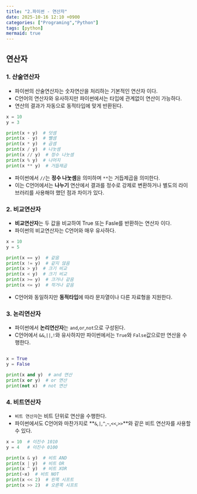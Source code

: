 ```yaml
---
title: "2.파이썬 - 연산자"
date: 2025-10-16 12:10 +0900
categories: ["Programing","Python"]
tags: [python]
mermaid: true
---
```

## 연산자
### 1. 산술연산자
- 파이썬의 산술연산자는 숫자연산을 처리하는 기본적인 연산자 이다.
- C언어의 연산자와 유사하지만 파이썬에서는 타입에 관계없이 연산이 가능하다. 
- 연산의 결과가 자동으로 동적타입에 맞게 반환된다.

```python
x = 10
y = 3

print(x + y)  # 덧셈
print(x - y)  # 뺄셈
print(x * y)  # 곱셈
print(x / y)  # 나눗셈
print(x // y)  # 정수 나눗셈
print(x % y)  # 나머지
print(x ** y)  # 거듭제곱

```
- 파이썬에서 `//`는 **정수 나눗셈**을 의미하며 `**`는 거듭제곱을 의미한다.
- 이는 C언어에서는 **나누기** 연산에서 결과를 정수로 강제로 변환하거나 별도의 라이브러리를 사용해야 했던 점과 차이가 있다. 

### 2. 비교연산자
- **비교연산자**는 두 값을 비교하여 True 또는 Fasle를 반환하는 연산자 이다.
- 파이썬의 비교연산자는 C언어와 매우 유사하다.
```python
x = 10
y = 5

print(x == y)  # 같음
print(x != y)  # 같지 않음
print(x > y)  # 크기 비교
print(x < y)  # 크기 비교
print(x >= y)  # 크거나 같음
print(x <= y)  # 작거나 같음

```
- C언어와 동일하지만 **동적타입**에 따라 문자열이나 다른 자료형을 지원한다.

### 3. 논리연산자
- 파이썬에서 **논리연산자**는 `and`,`or`,`not`으로 구성된다.
- C언어에서 `&&`,`||`,`!`와 유사하지만 파이썬에서는 `True`와 `False`값으로만 연산을 수행한다. 
```python

x = True
y = False

print(x and y)  # and 연산
print(x or y)  # or 연산
print(not x)  # not 연산

```
### 4. 비트연산자
- `비트 연산자`는 비트 단위로 연산을 수행한다.
- 파이썬에서도 C언어와 마찬가지로 **`&`,`|`,`^`,`~`,`<<`,`>>`**와 같은 비트 연산자를 사용할 수 있다.
```python
x = 10  # 이진수 1010
y = 4   # 이진수 0100

print(x & y)  # 비트 AND
print(x | y)  # 비트 OR
print(x ^ y)  # 비트 XOR
print(~x)  # 비트 NOT
print(x << 2)  # 왼쪽 시프트
print(x >> 2)  # 오른쪽 시프트
```